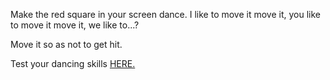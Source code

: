Make the red square in your screen dance.
I like to move it move it,
you like to move it move it, 
we like to...?

Move it so as not to get hit.

Test your dancing skills [HERE.](https://finite.rf.gd/more-footwork/)
